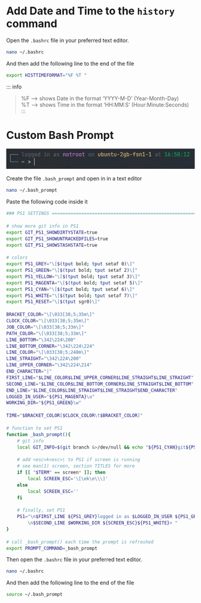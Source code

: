 # Add Date and Time to the ```history``` command

Open the ```.bashrc``` file in your preferred text editor.

``` bash
nano ~/.bashrc
```

And then add the following line to the end of the file

``` bash
export HISTTIMEFORMAT="%F %T "
```
::: info
> %F –> shows Date in the format ‘YYYY-M-D’ (Year-Month-Day)  
> %T –> shows Time in the format ‘HH:MM:S’ (Hour:Minute:Seconds)
:::

# Custom Bash Prompt

![](img/custom_prompt.png)

Create the file ```.bash_prompt``` and open in in a text editor

``` bash
nano ~/.bash_prompt
```

Paste the following code inside it

``` bash
### PS1 SETTINGS =======================================================

# show more git info in PS1
export GIT_PS1_SHOWDIRTYSTATE=true
export GIT_PS1_SHOWUNTRACKEDFILES=true
export GIT_PS1_SHOWSTASHSTATE=true

# colors
export PS1_GREY="\[$(tput bold; tput setaf 0)\]"
export PS1_GREEN="\[$(tput bold; tput setaf 2)\]"
export PS1_YELLOW="\[$(tput bold; tput setaf 3)\]"
export PS1_MAGENTA="\[$(tput bold; tput setaf 5)\]"
export PS1_CYAN="\[$(tput bold; tput setaf 6)\]"
export PS1_WHITE="\[$(tput bold; tput setaf 7)\]"
export PS1_RESET="\[$(tput sgr0)\]"

BRACKET_COLOR="\[\033[38;5;35m\]"
CLOCK_COLOR="\[\033[38;5;35m\]"
JOB_COLOR="\[\033[38;5;33m\]"
PATH_COLOR="\[\033[38;5;33m\]"
LINE_BOTTOM="\342\224\200"
LINE_BOTTOM_CORNER="\342\224\224"
LINE_COLOR="\[\033[38;5;248m\]"
LINE_STRAIGHT="\342\224\200"
LINE_UPPER_CORNER="\342\224\214"
END_CHARACTER="|"
FIRST_LINE="$LINE_COLOR$LINE_UPPER_CORNER$LINE_STRAIGHT$LINE_STRAIGHT"
SECOND_LINE="$LINE_COLOR$LINE_BOTTOM_CORNER$LINE_STRAIGHT$LINE_BOTTOM"
END_LINE="$LINE_COLOR$LINE_STRAIGHT$LINE_STRAIGHT$END_CHARACTER"
LOGGED_IN_USER="${PS1_MAGENTA}\u"
WORKING_DIR="${PS1_GREEN}\w"

TIME="$BRACKET_COLOR[$CLOCK_COLOR\t$BRACKET_COLOR]"

# function to set PS1
function _bash_prompt(){
    # git info
    local GIT_INFO=$(git branch &>/dev/null && echo "${PS1_CYAN}git${PS1_WHITE}:$(__git_ps1 '%s')")

    # add <esc>k<esc>\ to PS1 if screen is running
    # see man(1) screen, section TITLES for more
    if [[ "$TERM" == screen* ]]; then
        local SCREEN_ESC='\[\ek\e\\\]'
    else
        local SCREEN_ESC=''
    fi

    # finally, set PS1
    PS1="\n$FIRST_LINE ${PS1_GREY}logged in as $LOGGED_IN_USER ${PS1_GREY}on${PS1_YELLOW} \h ${PS1_GREY}at $CLOCK_COLOR\t ${GIT_INFO}\
        \n$SECOND_LINE $WORKING_DIR ${SCREEN_ESC}${PS1_WHITE}> "
}

# call _bash_prompt() each time the prompt is refreshed
export PROMPT_COMMAND=_bash_prompt
```

Then open the ```.bashrc``` file in your preferred text editor.

``` bash
nano ~/.bashrc
```

And then add the following line to the end of the file

``` bash
source ~/.bash_prompt
```

